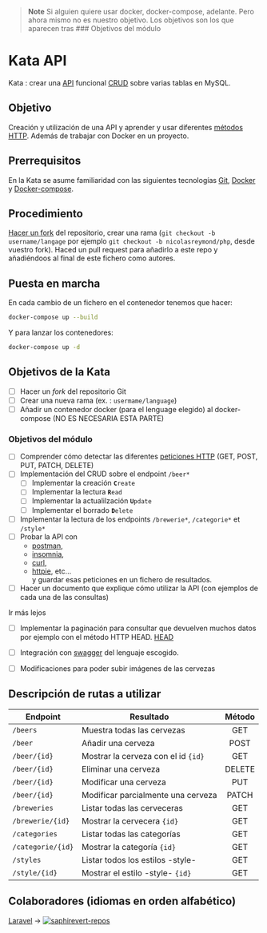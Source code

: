 > **Note**
> Si alguien quiere usar docker, docker-compose, adelante.
> Pero ahora mismo no es nuestro objetivo.
> Los objetivos son los que aparecen tras ### Objetivos del módulo


# Kata API
Kata : crear una [API](https://github.com/OAI/OpenAPI-Specification)
funcional [CRUD](https://www.codecademy.com/articles/what-is-crud) sobre
varias tablas en MySQL.

## Objetivo
Creación y utilización de una API y aprender y usar diferentes [métodos
HTTP](https://developer.mozilla.org/es/docs/Web/HTTP/Methods).
Además de trabajar con Docker en un proyecto.

## Prerrequisitos
En la Kata se asume familiaridad con las siguientes tecnologías
[Git](https://git-scm.com/), [Docker](https://www.docker.com/) y
[Docker-compose](https://docs.docker.com/compose/).

## Procedimiento
[Hacer un fork](https://github.com/epfl-dojo/kata-api/#fork-destination-box) del repositorio,
crear una rama (`git checkout -b username/langage` por ejemplo `git checkout
-b nicolasreymond/php`, desde vuestro fork). Haced un pull request para añadirlo a este 
repo y añadiéndoos al final de este fichero como autores. 

## Puesta en marcha
En cada cambio de un fichero en el contenedor tenemos que hacer:
```bash
docker-compose up --build
```
Y para lanzar los contenedores:
```bash
docker-compose up -d
```

## Objetivos de la Kata
- [ ] Hacer un *fork* del repositorio Git
- [ ] Crear una nueva  rama (ex. : `usermame/language`)
- [ ] Añadir un contenedor docker (para el lenguage elegido) al  docker-compose (NO ES NECESARIA ESTA PARTE)
### Objetivos del módulo  
- [ ] Comprender cómo detectar las diferentes  [peticiones HTTP](https://developer.mozilla.org/es/docs/Web/HTTP/Methods)
  (GET, POST, PUT, PATCH, DELETE)
- [ ] Implementación del CRUD sobre el endpoint `/beer*`
   - [ ] Implementar la creación       **`C`**`reate`
   - [ ] Implementar la lectura        **`R`**`ead`
   - [ ] Implementar la actualilzación **`U`**`pdate`
   - [ ] Implementar el borrado        **`D`**`elete`
- [ ] Implementar la lectura de los endpoints `/brewerie*`, `/categorie*` et `/style*`
- [ ] Probar la API con
  - [postman](https://www.postman.com/),
  - [insomnia](https://insomnia.rest), 
  - [curl](https://curl.haxx.se/), 
  - [httpie](https://httpie.org/), etc…  
  y guardar esas peticiones en un fichero de resultados.
- [ ] Hacer un documento que explique cómo utilizar la API
  (con ejemplos de cada una de las consultas)

Ir más lejos
- [ ] Implementar la paginación para consultar que devuelven muchos datos 
    por ejemplo con el método HTTP  HEAD.
  [HEAD](https://developer.mozilla.org/en-US/docs/Web/HTTP/Methods/HEAD)
- [ ] Integración con [swagger](https://swagger.io/tools/open-source/open-source-integrations/) 
  del lenguaje escogido.
- [ ] Modificaciones para poder subir imágenes de las cervezas  


## Descripción de rutas a utilizar

| Endpoint         | Resultado                               | Método   |
|----------------- |-----------------------------------------|:--------:|
|`/beers`          | Muestra todas las cervezas              | GET      |
|`/beer`           | Añadir una cerveza                      | POST     |
|`/beer/{id}`      | Mostrar la cerveza con el id `{id}`     | GET      |
|`/beer/{id}`      | Eliminar una cerveza                    | DELETE   |
|`/beer/{id}`      | Modificar una cerveza                   | PUT      |
|`/beer/{id}`      | Modificar parcialmente una cerveza      | PATCH    |
|`/breweries`      | Listar todas las cerveceras             | GET      |
|`/brewerie/{id}`  | Mostrar la cervecera `{id}`             | GET      |
|`/categories`     | Listar todas las categorías             | GET      |
|`/categorie/{id}` | Mostrar la categoría `{id}`             | GET      |
|`/styles`         | Listar todos los estilos -style-        | GET      |
|`/style/{id}`     | Mostrar el estilo -style- `{id}`        | GET      |


## Colaboradores (idiomas en orden alfabético)

[Laravel](https://github.com/SaphireVert/Kata-API/tree/saphirevert/laravel) → [![saphirevert-repos][saphirevert-shield]][saphirevert-url]


[saphirevert-shield]: https://badgen.net/badge/Github/SaphireVert/green?icon=https://svgshare.com/i/Srf.svg
[saphirevert-url]: https://github.com/saphirevert/

